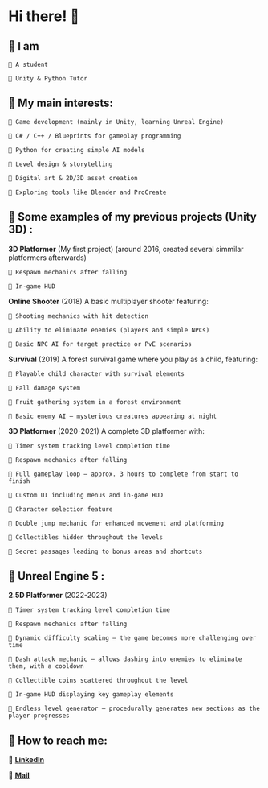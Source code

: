 # Hi there! 🩷

## 🤍 I am
  
    💮 A student
  
    💮 Unity & Python Tutor

## 🤍 My main interests:

    💮 Game development (mainly in Unity, learning Unreal Engine)

    💮 C# / C++ / Blueprints for gameplay programming

    💮 Python for creating simple AI models

    💮 Level design & storytelling
 
    💮 Digital art & 2D/3D asset creation

    💮 Exploring tools like Blender and ProCreate

## 🤍 Some examples of my previous projects (Unity 3D) :

**3D Platformer** (My first project)
(around 2016, created several simmilar platformers afterwards)

    💮 Respawn mechanics after falling

    💮 In-game HUD

**Online Shooter**
(2018)
A basic multiplayer shooter featuring:

    💮 Shooting mechanics with hit detection

    💮 Ability to eliminate enemies (players and simple NPCs)

    💮 Basic NPC AI for target practice or PvE scenarios

**Survival**
(2019)
A forest survival game where you play as a child, featuring:

    💮 Playable child character with survival elements

    💮 Fall damage system

    💮 Fruit gathering system in a forest environment

    💮 Basic enemy AI – mysterious creatures appearing at night

**3D Platformer**
(2020-2021)
A complete 3D platformer with:
  
    💮 Timer system tracking level completion time

    💮 Respawn mechanics after falling

    💮 Full gameplay loop – approx. 3 hours to complete from start to finish

    💮 Custom UI including menus and in-game HUD

    💮 Character selection feature

    💮 Double jump mechanic for enhanced movement and platforming

    💮 Collectibles hidden throughout the levels

    💮 Secret passages leading to bonus areas and shortcuts

## 🤍 Unreal Engine 5 :
**2.5D Platformer**
 (2022-2023)

    💮 Timer system tracking level completion time

    💮 Respawn mechanics after falling

    💮 Dynamic difficulty scaling – the game becomes more challenging over time

    💮 Dash attack mechanic – allows dashing into enemies to eliminate them, with a cooldown

    💮 Collectible coins scattered throughout the level

    💮 In-game HUD displaying key gameplay elements

    💮 Endless level generator – procedurally generates new sections as the player progresses

  
## 🤍 How to reach me:

  💮 **[LinkedIn](www.linkedin.com/in/marcjanna-surgiewicz-śliwińska-583aaa291)**
  
  💮 **[Mail](mailto:mar.surgo@gmail.com)**
